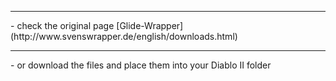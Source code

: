 <hr/>- check the original page [Glide-Wrapper](http://www.svenswrapper.de/english/downloads.html)

<hr/>- or download the files and place them into your Diablo II folder